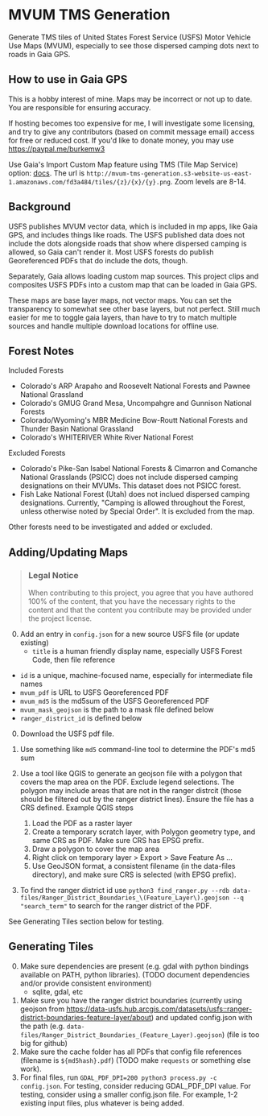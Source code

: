 # MVUM TMS Generation

Generate TMS tiles of United States Forest Service (USFS) Motor Vehicle Use Maps (MVUM), especially to see those dispersed camping dots next to roads in Gaia GPS.

## How to use in Gaia GPS

This is a hobby interest of mine. Maps may be incorrect or not up to date. You are responsible for ensuring accuracy.

If hosting becomes too expensive for me, I will investigate some licensing, and try to give any contributors (based on commit message email) access for free or reduced cost. If you'd like to donate money, you may use <https://paypal.me/burkemw3>

Use Gaia's Import Custom Map feature using TMS (Tile Map Service) option: [docs](https://help.gaiagps.com/hc/en-us/articles/115003639068-Adding-a-TMS-Map-Source). The url is `http://mvum-tms-generation.s3-website-us-east-1.amazonaws.com/fd3a484/tiles/{z}/{x}/{y}.png`. Zoom levels are 8-14.

## Background

USFS publishes MVUM vector data, which is included in mp apps, like Gaia GPS, and includes things like roads. The USFS published data does not include the dots alongside roads that show where dispersed camping is allowed, so Gaia can't render it. Most USFS forests do publish Georeferenced PDFs that do include the dots, though.

Separately, Gaia allows loading custom map sources. This project clips and composites USFS PDFs into a custom map that can be loaded in Gaia GPS.

These maps are base layer maps, not vector maps. You can set the transparency to somewhat see other base layers, but not perfect. Still much easier for me to toggle gaia layers, than have to try to match multiple sources and handle multiple download locations for offline use.

## Forest Notes

Included Forests

* Colorado's ARP Arapaho and Roosevelt National Forests and Pawnee National Grassland
* Colorado's GMUG Grand Mesa, Uncompahgre and Gunnison National Forests
* Colorado/Wyoming's MBR Medicine Bow-Routt National Forests and Thunder Basin National Grassland
* Colorado's WHITERIVER White River National Forest

Excluded Forests

* Colorado's Pike-San Isabel National Forests & Cimarron and Comanche National Grasslands (PSICC) does not include dispersed camping designations on their MVUMs. This dataset does not PSICC forest.
* Fish Lake National Forest (Utah) does not inclued dispersed camping designations. Currently, "Camping is allowed throughout the Forest, unless otherwise noted by Special Order". It is excluded from the map.

Other forests need to be investigated and added or excluded.

## Adding/Updating Maps

> ### Legal Notice <!-- omit in toc -->
>
> When contributing to this project, you agree that you have authored 100% of the content, that you have the necessary rights to the content and that the content you contribute may be provided under the project license.

0. Add an entry in `config.json` for a new source USFS file (or update existing)
    * `title` is a human friendly display name, especially USFS Forest Code, then file reference
 * `id` is a unique, machine-focused name, especially for intermediate file names
 * `mvum_pdf` is URL to USFS Georeferenced PDF
 * `mvum_md5` is the md5sum of the USFS Georeferenced PDF
 * `mvum_mask_geojson` is the path to a mask file defined below
 * `ranger_district_id` is defined below
0. Download the USFS pdf file.
0. Use something like `md5` command-line tool to determine the PDF's md5 sum
0. Use a tool like QGIS to generate an geojson file with a polygon that covers the map area on the PDF. Exclude legend selections. The polygon may include areas that are not in the ranger distrcit (those should be filtered out by the ranger district lines). Ensure the file has a CRS defined. Example QGIS steps
   
   1. Load the PDF as a raster layer
   2. Create a temporary scratch layer, with Polygon geometry type, and same CRS as PDF. Make sure CRS has EPSG prefix.
   3. Draw a polygon to cover the map area
   4. Right click on temporary layer > Export > Save Feature As ...
   5. Use GeoJSON format, a consistent filename (in the data-files directory), and make sure CRS is selected (with EPSG prefix).
   
0. To find the ranger district id use `python3 find_ranger.py --rdb data-files/Ranger_District_Boundaries_\(Feature_Layer\).geojson --q "search_term"` to search for the ranger district of the PDF.

See Generating Tiles section below for testing.

## Generating Tiles

0. Make sure dependencies are present (e.g. gdal with python bindings available on PATH, python libraries). (TODO document dependencies and/or provide consistent environment)
   - sqlite, gdal, etc
0. Make sure you have the ranger district boundaries (currently using geojson from <https://data-usfs.hub.arcgis.com/datasets/usfs::ranger-district-boundaries-feature-layer/about>) and updated config.json with the path (e.g. `data-files/Ranger_District_Boundaries_(Feature_Layer).geojson`) (file is too big for github)
0. Make sure the cache folder has all PDFs that config file references (filename is `${md5hash}.pdf`) (TODO make `requests` or something else work).
0. For final files, run `GDAL_PDF_DPI=200 python3 process.py -c config.json`. For testing, consider reducing GDAL_PDF_DPI value. For testing, consider using a smaller config.json file. For example, 1-2 existing input files, plus whatever is being added.
